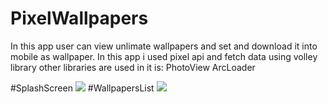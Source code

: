 # PixelWallpapers
In this app user can view unlimate wallpapers and set and download it into mobile as wallpaper. In this app i used pixel api and fetch data using volley library other libraries are used in it is:
PhotoView
ArcLoader

#SplashScreen
<img src="https://user-images.githubusercontent.com/41539416/103234395-68923600-4961-11eb-9c9c-0124f75c8f23.jpg">
#WallpapersList
<img src="https://user-images.githubusercontent.com/41539416/103234024-71ced300-4960-11eb-98cc-23c7987684b6.jpg">

